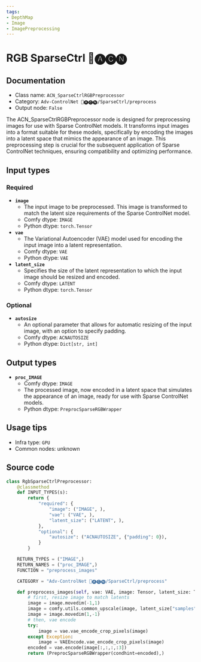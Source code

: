 ```yaml
---
tags:
- DepthMap
- Image
- ImagePreprocessing
---
```


# RGB SparseCtrl 🛂🅐🅒🅝
## Documentation
- Class name: `ACN_SparseCtrlRGBPreprocessor`
- Category: `Adv-ControlNet 🛂🅐🅒🅝/SparseCtrl/preprocess`
- Output node: `False`

The ACN_SparseCtrlRGBPreprocessor node is designed for preprocessing images for use with Sparse ControlNet models. It transforms input images into a format suitable for these models, specifically by encoding the images into a latent space that mimics the appearance of an image. This preprocessing step is crucial for the subsequent application of Sparse ControlNet techniques, ensuring compatibility and optimizing performance.
## Input types
### Required
- **`image`**
    - The input image to be preprocessed. This image is transformed to match the latent size requirements of the Sparse ControlNet model.
    - Comfy dtype: `IMAGE`
    - Python dtype: `torch.Tensor`
- **`vae`**
    - The Variational Autoencoder (VAE) model used for encoding the input image into a latent representation.
    - Comfy dtype: `VAE`
    - Python dtype: `VAE`
- **`latent_size`**
    - Specifies the size of the latent representation to which the input image should be resized and encoded.
    - Comfy dtype: `LATENT`
    - Python dtype: `torch.Tensor`
### Optional
- **`autosize`**
    - An optional parameter that allows for automatic resizing of the input image, with an option to specify padding.
    - Comfy dtype: `ACNAUTOSIZE`
    - Python dtype: `Dict[str, int]`
## Output types
- **`proc_IMAGE`**
    - Comfy dtype: `IMAGE`
    - The processed image, now encoded in a latent space that simulates the appearance of an image, ready for use with Sparse ControlNet models.
    - Python dtype: `PreprocSparseRGBWrapper`
## Usage tips
- Infra type: `GPU`
- Common nodes: unknown


## Source code
```python
class RgbSparseCtrlPreprocessor:
    @classmethod
    def INPUT_TYPES(s):
        return {
            "required": {
                "image": ("IMAGE", ),
                "vae": ("VAE", ),
                "latent_size": ("LATENT", ),
            },
            "optional": {
                "autosize": ("ACNAUTOSIZE", {"padding": 0}),
            }
        }

    RETURN_TYPES = ("IMAGE",)
    RETURN_NAMES = ("proc_IMAGE",)
    FUNCTION = "preprocess_images"

    CATEGORY = "Adv-ControlNet 🛂🅐🅒🅝/SparseCtrl/preprocess"

    def preprocess_images(self, vae: VAE, image: Tensor, latent_size: Tensor):
        # first, resize image to match latents
        image = image.movedim(-1,1)
        image = comfy.utils.common_upscale(image, latent_size["samples"].shape[3] * 8, latent_size["samples"].shape[2] * 8, 'nearest-exact', "center")
        image = image.movedim(1,-1)
        # then, vae encode
        try:
            image = vae.vae_encode_crop_pixels(image)
        except Exception:
            image = VAEEncode.vae_encode_crop_pixels(image)
        encoded = vae.encode(image[:,:,:,:3])
        return (PreprocSparseRGBWrapper(condhint=encoded),)

```
